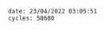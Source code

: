 

                date: 23/04/2022 03:05:51
                cycles: 58680

                         